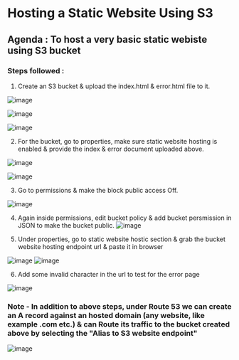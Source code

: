 # Hosting a Static Website Using S3

## Agenda : To host a very basic static webiste using S3 bucket

### Steps followed :

1) Create an S3 bucket & upload the index.html & error.html file to it.

![image](https://github.com/rnainani/AWSPracticeProjects/assets/25031921/ecaa8332-b388-43fa-9442-606ce469d196)

![image](https://github.com/rnainani/AWSPracticeProjects/assets/25031921/77218933-2cf3-4bdc-bcaf-f7ab5db5eb89)

![image](https://github.com/rnainani/AWSPracticeProjects/assets/25031921/6452b9cf-5478-456c-afcc-5c85ecdd78d7)

2) For the bucket, go to properties, make sure static website hosting is enabled & provide the index & error document uploaded above.

![image](https://github.com/rnainani/AWSPracticeProjects/assets/25031921/61137559-7867-4292-9aa6-b9f497119757)

![image](https://github.com/rnainani/AWSPracticeProjects/assets/25031921/cd156a50-6779-4887-94cf-2fcd8bfd39da)

3) Go to permissions & make the block public access Off.

![image](https://github.com/rnainani/AWSPracticeProjects/assets/25031921/e3a3e901-9541-44cb-82a2-c02df20b11d1)

4) Again inside permissions, edit bucket policy & add bucket persmission in JSON to make the bucket public.
![image](https://github.com/rnainani/AWSPracticeProjects/assets/25031921/bdea4730-b749-4ca4-870d-d8a969647232)

5) Under properties, go to static website hostic section & grab the bucket website hosting endpoint url & paste it in browser 

![image](https://github.com/rnainani/AWSPracticeProjects/assets/25031921/c3725ab4-7006-4a2a-ba99-196ae03b87a4)
![image](https://github.com/rnainani/AWSPracticeProjects/assets/25031921/a2008b40-1b75-4879-a012-70940169b93c)

6) Add some invalid character in the url to test for the error page

![image](https://github.com/rnainani/AWSPracticeProjects/assets/25031921/abe9608a-817a-4808-8823-81cd7e065dc5)

### Note - In addition to above steps, under Route 53 we can create an A record against an hosted domain (any website, like example .com etc.) & can Route its traffic to the bucket created above by selecting the "Alias to S3 website endpoint" 

![image](https://github.com/rnainani/AWSPracticeProjects/assets/25031921/d0086ded-5277-4c44-a5a2-daca91f7cfb9)
